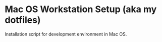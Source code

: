 # Mac OS Workstation Setup (aka my dotfiles)
Installation script for development environment in Mac OS.
